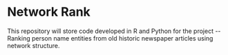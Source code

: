 # Network Rank

This repository will store code developed in R and Python for the project -- Ranking person name entities from old historic newspaper articles using network structure.
